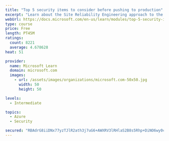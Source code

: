 ```yaml
---
title: "Top 5 security items to consider before pushing to production"
excerpt: "Learn about the Site Reliability Engineering approach to the challenge of assuring reliability and gain a better understanding of why it matters."
webUrl: https://docs.microsoft.com/en-us/learn/modules/top-5-security-items-to-consider/
type: course
price: Free
length: PT45M
ratings:
  count: 8221
  average: 4.678628
heat: 51

provider:
  name: Microsoft Learn
  domain: microsoft.com
  images:
    - url: /assets/images/organizations/microsoft.com-50x50.jpg
      width: 50
      height: 50

levels:
  - Intermediate

topics:
  - Azure
  - Security

secured: "RBAdrG8iiDNx77yzTJlR2ath3j7uG6+AWXRV3lRHlaS2B8s5Rhp+DiNO6wy0cY+DY0NmlwHvz7Wta8hm1othyo5fikJ2x4qswrJWbJC9TO1nQEc6A/Jou2KbYuVggFVpEq9yAsSfFTKptXqcp5zMebN5qqyBoZKRN3f5yRKtQ2/7a2lOR4PKIYncJixeVkQTMEdNnAhUgxWQM7tTs7PpkB9+5Wo73+PyoVoXzVk0arExZ+FUSoI4njhkqiJhIu+J6D3TFmZCE1AL2PfVOb6Os1E/EsqShWGlSmVIa4dlA3ieimpXhfszlc3vfq/3ZgLmlPrRrvE4Xzo0sEIJA/seJ85AHEhqwnAxf0XSdjDO2Ufg7T76rGTJMkMgnqg5AOHLU+vHXAeGSk83BPQz/k/kHRSY7jCtnvKFMkTFDY1KESo=;TOu6YU+L7vVjy7g6Ag/ijA=="
---
```


